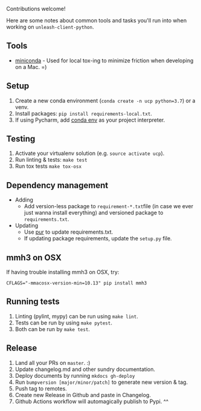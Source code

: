 Contributions welcome!  

Here are some notes about common tools and tasks you'll run into when working on `unleash-client-python`.

## Tools
* [miniconda](https://docs.conda.io/en/latest/miniconda.html) - Used for local tox-ing to minimize friction when developing on a Mac. =)

## Setup
1. Create a new conda environment (`conda create -n ucp python=3.7`) or a venv.
2. Install packages: `pip install requirements-local.txt`.
3. If using Pycharm, add [conda env](https://medium.com/infinity-aka-aseem/how-to-setup-pycharm-with-an-anaconda-virtual-environment-already-created-fb927bacbe61) as your project interpreter.

## Testing
1. Activate your virtualenv solution (e.g. `source activate ucp`).
1. Run linting & tests: `make test`
1. Run tox tests `make tox-osx`

## Dependency management
* Adding
    * Add version-less package to `requirement-*.txt`file (in case we ever just wanna install everything) and versioned package to `requirements.txt`.
* Updating
    * Use [pur](https://github.com/alanhamlett/pip-update-requirements) to update requirements.txt.
    * If updating package requirements, update the `setup.py` file.

## mmh3 on OSX
If having trouble installing mmh3 on OSX, try:
```shell
CFLAGS="-mmacosx-version-min=10.13" pip install mmh3
```

## Running tests
1. Linting (pylint, mypy) can be run using `make lint`.
1. Tests can be run by using `make pytest`.
1. Both can be run by `make test`. 

## Release
1. Land all your PRs on `master`. :)
1. Update changelog.md and other sundry documentation.
1. Deploy documents by running `mkdocs gh-deploy`
1. Run `bumpversion [major/minor/patch]` to generate new version & tag.
1. Push tag to remotes.
1. Create new Release in Github and paste in Changelog.
1. Github Actions workflow will automagically publish to Pypi. ^^